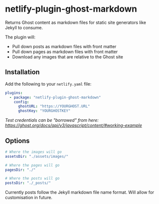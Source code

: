 # netlify-plugin-ghost-markdown

Returns Ghost content as markdown files for static site generators like Jekyll to consume.

The plugin will:
- Pull down posts as markdown files with front matter
- Pull down pages as markdown files with front matter
- Download any images that are relative to the Ghost site



## Installation

Add the following to your `netlify.yaml` file:

``` yaml
plugins:
  - package: "netlify-plugin-ghost-markdown"
    config:
      ghostURL: "https://YOURGHOST.URL"
      ghostKey: "YOURGHOSTKEY"
```

_Test credentials can be "borrowed" from here: https://ghost.org/docs/api/v3/javascript/content/#working-example_

## Options
``` yaml
# Where the images will go
assetsDir: "./assets/images/"

# Where the pages will go
pagesDir: "./"

# Where the posts will go
postsDir: "./_posts/"
```

Currently posts follow the Jekyll markdown file name format. Will allow for customisation in future.
